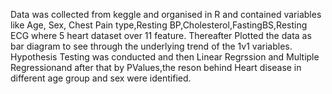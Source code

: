 Data was collected from keggle and organised in R and contained variables like Age, Sex, Chest Pain type,Resting BP,Cholesterol,FastingBS,Resting ECG where 5 heart dataset over 11 feature.
Thereafter Plotted the data as bar diagram to see through the underlying trend of the 1v1 variables.
Hypothesis Testing was conducted and then Linear Regrssion and Multiple Regressionand after that by PValues,the reson behind Heart disease in different age group and sex were identified.
